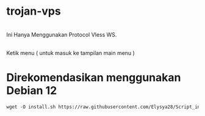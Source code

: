 # trojan-vps
<br>Ini Hanya Menggunakan Protocol Vless WS.<br> 

<br>Ketik menu ( untuk masuk ke tampilan main menu )<br>

# Direkomendasikan menggunakan Debian 12

  ```html
wget -O install.sh https://raw.githubusercontent.com/Elysya28/Script_installer_vps/vless/install.sh; chmod +x install.sh; ./install.sh; sed -i 's/\r$//' /root/vless-manager/*.sh; /root/vless-manager/main.sh
 ```
